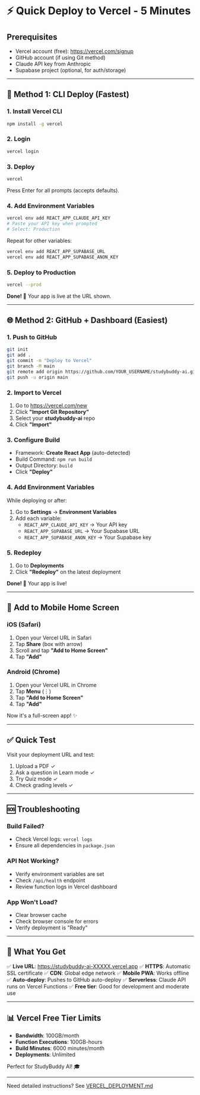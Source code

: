 # ⚡ Quick Deploy to Vercel - 5 Minutes

## Prerequisites
- Vercel account (free): https://vercel.com/signup
- GitHub account (if using Git method)
- Claude API key from Anthropic
- Supabase project (optional, for auth/storage)

---

## 🚀 Method 1: CLI Deploy (Fastest)

### 1. Install Vercel CLI
```bash
npm install -g vercel
```

### 2. Login
```bash
vercel login
```

### 3. Deploy
```bash
vercel
```

Press Enter for all prompts (accepts defaults).

### 4. Add Environment Variables
```bash
vercel env add REACT_APP_CLAUDE_API_KEY
# Paste your API key when prompted
# Select: Production
```

Repeat for other variables:
```bash
vercel env add REACT_APP_SUPABASE_URL
vercel env add REACT_APP_SUPABASE_ANON_KEY
```

### 5. Deploy to Production
```bash
vercel --prod
```

**Done! 🎉** Your app is live at the URL shown.

---

## 🌐 Method 2: GitHub + Dashboard (Easiest)

### 1. Push to GitHub
```bash
git init
git add .
git commit -m "Deploy to Vercel"
git branch -M main
git remote add origin https://github.com/YOUR_USERNAME/studybuddy-ai.git
git push -u origin main
```

### 2. Import to Vercel
1. Go to https://vercel.com/new
2. Click **"Import Git Repository"**
3. Select your **studybuddy-ai** repo
4. Click **"Import"**

### 3. Configure Build
- Framework: **Create React App** (auto-detected)
- Build Command: `npm run build`
- Output Directory: `build`
- Click **"Deploy"**

### 4. Add Environment Variables
While deploying or after:
1. Go to **Settings** → **Environment Variables**
2. Add each variable:
   - `REACT_APP_CLAUDE_API_KEY` → Your API key
   - `REACT_APP_SUPABASE_URL` → Your Supabase URL
   - `REACT_APP_SUPABASE_ANON_KEY` → Your Supabase key

### 5. Redeploy
1. Go to **Deployments**
2. Click **"Redeploy"** on the latest deployment

**Done! 🎉** Your app is live!

---

## 📱 Add to Mobile Home Screen

### iOS (Safari)
1. Open your Vercel URL in Safari
2. Tap **Share** (box with arrow)
3. Scroll and tap **"Add to Home Screen"**
4. Tap **"Add"**

### Android (Chrome)
1. Open your Vercel URL in Chrome
2. Tap **Menu** (⋮)
3. Tap **"Add to Home Screen"**
4. Tap **"Add"**

Now it's a full-screen app! ✨

---

## ✅ Quick Test

Visit your deployment URL and test:
1. Upload a PDF ✓
2. Ask a question in Learn mode ✓
3. Try Quiz mode ✓
4. Check grading levels ✓

---

## 🆘 Troubleshooting

### Build Failed?
- Check Vercel logs: `vercel logs`
- Ensure all dependencies in `package.json`

### API Not Working?
- Verify environment variables are set
- Check `/api/health` endpoint
- Review function logs in Vercel dashboard

### App Won't Load?
- Clear browser cache
- Check browser console for errors
- Verify deployment is "Ready"

---

## 🎯 What You Get

✅ **Live URL**: https://studybuddy-ai-XXXXX.vercel.app
✅ **HTTPS**: Automatic SSL certificate
✅ **CDN**: Global edge network
✅ **Mobile PWA**: Works offline
✅ **Auto-deploy**: Pushes to GitHub auto-deploy
✅ **Serverless**: Claude API runs on Vercel Functions
✅ **Free tier**: Good for development and moderate use

---

## 📊 Vercel Free Tier Limits

- **Bandwidth**: 100GB/month
- **Function Executions**: 100GB-hours
- **Build Minutes**: 6000 minutes/month
- **Deployments**: Unlimited

Perfect for StudyBuddy AI! 🎓

---

Need detailed instructions? See [VERCEL_DEPLOYMENT.md](./VERCEL_DEPLOYMENT.md)
